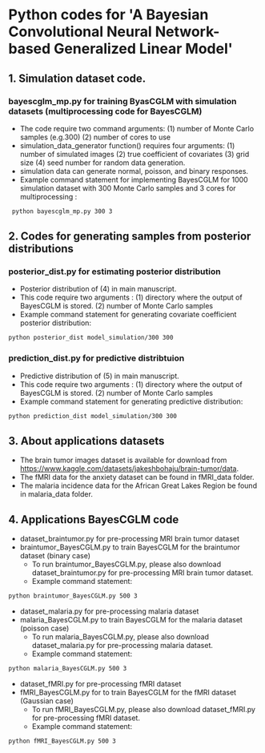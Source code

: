 # Python codes for 'A Bayesian Convolutional Neural Network-based Generalized Linear Model'

## 1. Simulation dataset code. 
### bayescglm_mp.py for training ByasCGLM with simulation datasets (multiprocessing code for BayesCGLM)
* The code require two command arguments: (1) number of Monte Carlo samples (e.g.300) (2) number of cores to use
* simulation_data_generator function() requires four arguments:  (1) number of simulated images (2) true coefficient of covariates (3) grid size (4) seed number for random data generation.
* simulation data can generate normal, poisson, and binary responses. 
* Example command statement for implementing BayesCGLM for 1000 simulation dataset with 300 Monte Carlo samples and 3 cores for multiprocessing :
```diff
 python bayescglm_mp.py 300 3 
```
## 2. Codes for generating samples from posterior distributions 
### posterior_dist.py for estimating posterior distribution 
* Posterior distribution of (4) in main manuscript.
* This code require two arguments : (1) directory where the output of BayesCGLM is stored.  (2) number of Monte Carlo samples 
* Example command statement for generating covariate coefficient posterior distribution:
```diff
python posterior_dist model_simulation/300 300
``` 
  
### prediction_dist.py for predictive distribtuion 
* Predictive distribution of (5) in main manuscript.
* This code require two arguments : (1) directory where the output of BayesCGLM is stored.  (2) number of Monte Carlo samples 
* Example command statement for generating predictive distribution:
```diff
python prediction_dist model_simulation/300 300
```
## 3. About applications datasets 
* The brain tumor images dataset is available for download from https://www.kaggle.com/datasets/jakeshbohaju/brain-tumor/data.
* The fMRI data for the anxiety dataset can be found in fMRI_data folder.
* The malaria incidence data for the African Great Lakes Region be found in malaria_data folder.

## 4. Applications BayesCGLM code
* dataset_braintumor.py for pre-processing MRI brain tumor dataset
* braintumor_BayesCGLM.py to train BayesCGLM for the braintumor dataset (binary case)
  - To run braintumor_BayesCGLM.py, please also download dataset_braintumor.py for pre-processing MRI brain tumor dataset.
  - Example command statement:
```diff
python braintumor_BayesCGLM.py 500 3 
```
* dataset_malaria.py for pre-processing malaria dataset
* malaria_BayesCGLM.py to train BayesCGLM for the malaria dataset (poisson case)
  - To run malaria_BayesCGLM.py, please also download dataset_malaria.py for pre-processing malaria dataset.
  - Example command statement:
```diff
python malaria_BayesCGLM.py 500 3 
```
* dataset_fMRI.py for pre-processing fMRI dataset
* fMRI_BayesCGLM.py for to train BayesCGLM for the fMRI dataset (Gaussian case)
  - To run fMRI_BayesCGLM.py, please also download dataset_fMRI.py for pre-processing fMRI dataset.
  - Example command statement:
```diff
python fMRI_BayesCGLM.py 500 3 
```
